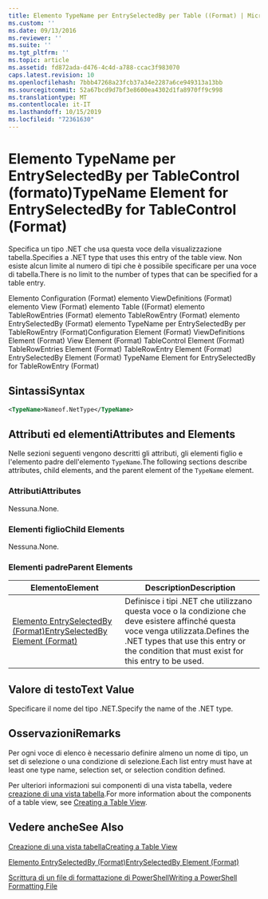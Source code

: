 ```yaml
---
title: Elemento TypeName per EntrySelectedBy per Table ((Format) | Microsoft Docs
ms.custom: ''
ms.date: 09/13/2016
ms.reviewer: ''
ms.suite: ''
ms.tgt_pltfrm: ''
ms.topic: article
ms.assetid: fd872ada-d476-4c4d-a788-ccac3f983070
caps.latest.revision: 10
ms.openlocfilehash: 7bbb47268a23fcb37a34e2287a6ce949313a13bb
ms.sourcegitcommit: 52a67bcd9d7bf3e8600ea4302d1fa8970ff9c998
ms.translationtype: MT
ms.contentlocale: it-IT
ms.lasthandoff: 10/15/2019
ms.locfileid: "72361630"
---
```

# <a name="typename-element-for-entryselectedby-for-tablecontrol-format"></a><span data-ttu-id="17203-102">Elemento TypeName per EntrySelectedBy per TableControl (formato)</span><span class="sxs-lookup"><span data-stu-id="17203-102">TypeName Element for EntrySelectedBy for TableControl (Format)</span></span>

<span data-ttu-id="17203-103">Specifica un tipo .NET che usa questa voce della visualizzazione tabella.</span><span class="sxs-lookup"><span data-stu-id="17203-103">Specifies a .NET type that uses this entry of the table view.</span></span> <span data-ttu-id="17203-104">Non esiste alcun limite al numero di tipi che è possibile specificare per una voce di tabella.</span><span class="sxs-lookup"><span data-stu-id="17203-104">There is no limit to the number of types that can be specified for a table entry.</span></span>

<span data-ttu-id="17203-105">Elemento Configuration (Format) elemento ViewDefinitions (Format) elemento View (Format) elemento Table ((Format) elemento TableRowEntries (Format) elemento TableRowEntry (Format) elemento EntrySelectedBy (Format) elemento TypeName per EntrySelectedBy per TableRowEntry (Format)</span><span class="sxs-lookup"><span data-stu-id="17203-105">Configuration Element (Format) ViewDefinitions Element (Format) View Element (Format) TableControl Element (Format) TableRowEntries Element (Format) TableRowEntry Element (Format) EntrySelectedBy Element (Format) TypeName Element for EntrySelectedBy for TableRowEntry (Format)</span></span>

## <a name="syntax"></a><span data-ttu-id="17203-106">Sintassi</span><span class="sxs-lookup"><span data-stu-id="17203-106">Syntax</span></span>

```xml
<TypeName>Nameof.NetType</TypeName>
```

## <a name="attributes-and-elements"></a><span data-ttu-id="17203-107">Attributi ed elementi</span><span class="sxs-lookup"><span data-stu-id="17203-107">Attributes and Elements</span></span>

<span data-ttu-id="17203-108">Nelle sezioni seguenti vengono descritti gli attributi, gli elementi figlio e l'elemento padre dell'elemento `TypeName`.</span><span class="sxs-lookup"><span data-stu-id="17203-108">The following sections describe attributes, child elements, and the parent element of the `TypeName` element.</span></span>

### <a name="attributes"></a><span data-ttu-id="17203-109">Attributi</span><span class="sxs-lookup"><span data-stu-id="17203-109">Attributes</span></span>

<span data-ttu-id="17203-110">Nessuna.</span><span class="sxs-lookup"><span data-stu-id="17203-110">None.</span></span>

### <a name="child-elements"></a><span data-ttu-id="17203-111">Elementi figlio</span><span class="sxs-lookup"><span data-stu-id="17203-111">Child Elements</span></span>

<span data-ttu-id="17203-112">Nessuna.</span><span class="sxs-lookup"><span data-stu-id="17203-112">None.</span></span>

### <a name="parent-elements"></a><span data-ttu-id="17203-113">Elementi padre</span><span class="sxs-lookup"><span data-stu-id="17203-113">Parent Elements</span></span>

|<span data-ttu-id="17203-114">Elemento</span><span class="sxs-lookup"><span data-stu-id="17203-114">Element</span></span>|<span data-ttu-id="17203-115">Description</span><span class="sxs-lookup"><span data-stu-id="17203-115">Description</span></span>|
|-------------|-----------------|
|[<span data-ttu-id="17203-116">Elemento EntrySelectedBy (Format)</span><span class="sxs-lookup"><span data-stu-id="17203-116">EntrySelectedBy Element (Format)</span></span>](./entryselectedby-element-for-tablerowentry-for-tablecontrol-format.md)|<span data-ttu-id="17203-117">Definisce i tipi .NET che utilizzano questa voce o la condizione che deve esistere affinché questa voce venga utilizzata.</span><span class="sxs-lookup"><span data-stu-id="17203-117">Defines the .NET types that use this entry or the condition that must exist for this entry to be used.</span></span>|

## <a name="text-value"></a><span data-ttu-id="17203-118">Valore di testo</span><span class="sxs-lookup"><span data-stu-id="17203-118">Text Value</span></span>

<span data-ttu-id="17203-119">Specificare il nome del tipo .NET.</span><span class="sxs-lookup"><span data-stu-id="17203-119">Specify the name of the .NET type.</span></span>

## <a name="remarks"></a><span data-ttu-id="17203-120">Osservazioni</span><span class="sxs-lookup"><span data-stu-id="17203-120">Remarks</span></span>

<span data-ttu-id="17203-121">Per ogni voce di elenco è necessario definire almeno un nome di tipo, un set di selezione o una condizione di selezione.</span><span class="sxs-lookup"><span data-stu-id="17203-121">Each list entry must have at least one type name, selection set, or selection condition defined.</span></span>

<span data-ttu-id="17203-122">Per ulteriori informazioni sui componenti di una vista tabella, vedere [creazione di una vista tabella](./creating-a-table-view.md).</span><span class="sxs-lookup"><span data-stu-id="17203-122">For more information about the components of a table view, see [Creating a Table View](./creating-a-table-view.md).</span></span>

## <a name="see-also"></a><span data-ttu-id="17203-123">Vedere anche</span><span class="sxs-lookup"><span data-stu-id="17203-123">See Also</span></span>

[<span data-ttu-id="17203-124">Creazione di una vista tabella</span><span class="sxs-lookup"><span data-stu-id="17203-124">Creating a Table View</span></span>](./creating-a-table-view.md)

[<span data-ttu-id="17203-125">Elemento EntrySelectedBy (Format)</span><span class="sxs-lookup"><span data-stu-id="17203-125">EntrySelectedBy Element (Format)</span></span>](./entryselectedby-element-for-tablerowentry-for-tablecontrol-format.md)

[<span data-ttu-id="17203-126">Scrittura di un file di formattazione di PowerShell</span><span class="sxs-lookup"><span data-stu-id="17203-126">Writing a PowerShell Formatting File</span></span>](./writing-a-powershell-formatting-file.md)
